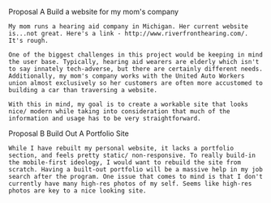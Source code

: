 Proposal A
  Build a website for my mom's company

    My mom runs a hearing aid company in Michigan. Her current website is...not great. Here's a link - http://www.riverfronthearing.com/. It's rough.

    One of the biggest challenges in this project would be keeping in mind the user base. Typically, hearing aid wearers are elderly which isn't to say innately tech-adverse, but there are certainly different needs. Additionally, my mom's company works with the United Auto Workers union almost exclusively so her customers are often more accustomed to building a car than traversing a website.

    With this in mind, my goal is to create a workable site that looks nice/ modern while taking into consideration that much of the information and usage has to be very straightforward.

Proposal B
  Build Out A Portfolio Site

    While I have rebuilt my personal website, it lacks a portfolio section, and feels pretty static/ non-responsive. To really build-in the mobile-first ideology, I would want to rebuild the site from scratch. Having a built-out portfolio will be a massive help in my job search after the program. One issue that comes to mind is that I don't currently have many high-res photos of my self. Seems like high-res photos are key to a nice looking site. 
